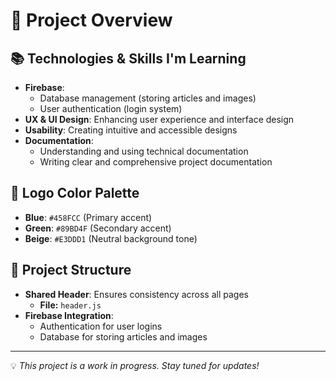 # 🚀 Project Overview

## 📚 Technologies & Skills I'm Learning
- **Firebase**: 
  - Database management (storing articles and images)
  - User authentication (login system)
- **UX & UI Design**: Enhancing user experience and interface design
- **Usability**: Creating intuitive and accessible designs
- **Documentation**: 
  - Understanding and using technical documentation
  - Writing clear and comprehensive project documentation

## 🎨 Logo Color Palette
- **Blue**: `#458FCC` (Primary accent)
- **Green**: `#89BD4F` (Secondary accent)
- **Beige**: `#E3DDD1` (Neutral background tone)

## 📂 Project Structure
- **Shared Header**: Ensures consistency across all pages
  - **File:** `header.js`
- **Firebase Integration**:
  - Authentication for user logins
  - Database for storing articles and images

---

💡 _This project is a work in progress. Stay tuned for updates!_
